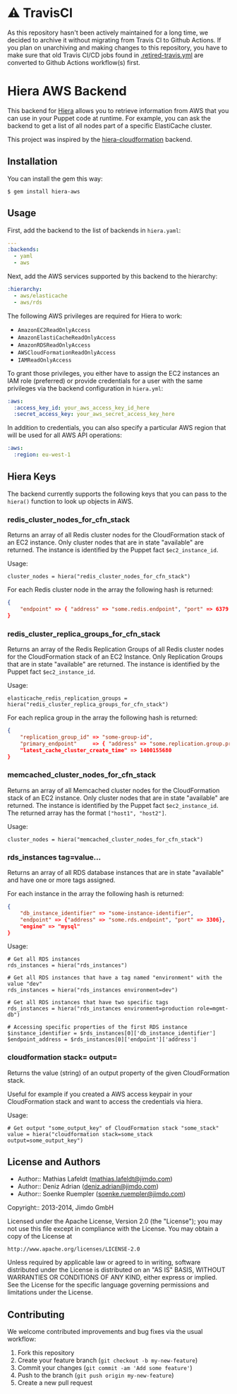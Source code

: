 # ⚠️ TravisCI
As this repository hasn't been actively maintained for a long time, we decided to archive it without migrating from Travis CI to Github Actions. If you plan on unarchiving and making changes to this repository, you have to make sure that old Travis CI/CD jobs found in [.retired-travis.yml](.retired-travis.yml) are converted to Github Actions workflow(s) first.

# Hiera AWS Backend

This backend for [Hiera] allows you to retrieve information from AWS that you
can use in your Puppet code at runtime. For example, you can ask the backend to
get a list of all nodes part of a specific ElastiCache cluster.

This project was inspired by the [hiera-cloudformation] backend.

## Installation

You can install the gem this way:

    $ gem install hiera-aws

## Usage

First, add the backend to the list of backends in `hiera.yaml`:

```yaml
---
:backends:
  - yaml
  - aws
```

Next, add the AWS services supported by this backend to the hierarchy:

```yaml
:hierarchy:
  - aws/elasticache
  - aws/rds
```

The following AWS privileges are required for Hiera to work:

- `AmazonEC2ReadOnlyAccess`
- `AmazonElastiCacheReadOnlyAccess`
- `AmazonRDSReadOnlyAccess`
- `AWSCloudFormationReadOnlyAccess`
- `IAMReadOnlyAccess`

To grant those privileges, you either have to assign the EC2 instances an IAM
role (preferred) or provide credentials for a user with the same privileges via
the backend configuration in `hiera.yml`:

```yaml
:aws:
  :access_key_id: your_aws_access_key_id_here
  :secret_access_key: your_aws_secret_access_key_here
```

In addition to credentials, you can also specify a particular AWS region that
will be used for all AWS API operations:

```yaml
:aws:
  :region: eu-west-1
```

## Hiera Keys

The backend currently supports the following keys that you can pass to the
`hiera()` function to look up objects in AWS.

### redis_cluster_nodes_for_cfn_stack

Returns an array of all Redis cluster nodes for the CloudFormation stack of an
EC2 instance. Only cluster nodes that are in state "available" are returned. The
instance is identified by the Puppet fact `$ec2_instance_id`.

Usage:

```
cluster_nodes = hiera("redis_cluster_nodes_for_cfn_stack")
```

For each Redis cluster node in the array the following hash is returned:

```json
{
    "endpoint" => { "address" => "some.redis.endpoint", "port" => 6379 },
}
```

### redis_cluster_replica_groups_for_cfn_stack

Returns an array of the Redis Replication Groups of all Redis cluster nodes for
the CloudFormation stack of an EC2 Instance. Only Replication Groups that are in
state "available" are returned. The instance is identified by the Puppet fact
`$ec2_instance_id`.

Usage:

```
elasticache_redis_replication_groups = hiera("redis_cluster_replica_groups_for_cfn_stack")
```

For each replica group in the array the following hash is returned:

```json
{
    "replication_group_id" => "some-group-id",
    "primary_endpoint"     => { "address" => "some.replication.group.primary.endpoint", "port" => 1234 },
    "latest_cache_cluster_create_time" => 1400155680
}
```

### memcached_cluster_nodes_for_cfn_stack

Returns an array of all Memcached cluster nodes for the CloudFormation stack of
an EC2 instance. Only cluster nodes that are in state "available" are returned.
The instance is identified by the Puppet fact `$ec2_instance_id`. The returned
array has the format `["host1", "host2"]`.

Usage:

```
cluster_nodes = hiera("memcached_cluster_nodes_for_cfn_stack")
```

### rds_instances tag=value...

Returns an array of all RDS database instances that are in state "available" and
have one or more tags assigned.

For each instance in the array the following hash is returned:

```json
{
    "db_instance_identifier" => "some-instance-identifier",
    "endpoint" => {"address" => "some.rds.endpoint", "port" => 3306},
    "engine" => "mysql"
}
```

Usage:

```
# Get all RDS instances
rds_instances = hiera("rds_instances")

# Get all RDS instances that have a tag named "environment" with the value "dev"
rds_instances = hiera("rds_instances environment=dev")

# Get all RDS instances that have two specific tags
rds_instances = hiera("rds_instances environment=production role=mgmt-db")

# Accessing specific properties of the first RDS instance
$instance_identifier = $rds_instances[0]['db_instance_identifier']
$endpoint_address = $rds_instances[0]['endpoint']['address']
```

### cloudformation stack=<stack-name> output=<output-name>

Returns the value (string) of an output property of the given CloudFormation stack.

Useful for example if you created a AWS access keypair in your CloudFormation
stack and want to access the credentials via hiera.

Usage:

```
# Get output "some_output_key" of CloudFormation stack "some_stack"
value = hiera("cloudformation stack=some_stack output=some_output_key")
```

## License and Authors

* Author:: Mathias Lafeldt (mathias.lafeldt@jimdo.com)
* Author:: Deniz Adrian (deniz.adrian@jimdo.com)
* Author:: Soenke Ruempler (soenke.ruempler@jimdo.com)

Copyright:: 2013-2014, Jimdo GmbH

Licensed under the Apache License, Version 2.0 (the "License");
you may not use this file except in compliance with the License.
You may obtain a copy of the License at

    http://www.apache.org/licenses/LICENSE-2.0

Unless required by applicable law or agreed to in writing, software
distributed under the License is distributed on an "AS IS" BASIS,
WITHOUT WARRANTIES OR CONDITIONS OF ANY KIND, either express or implied.
See the License for the specific language governing permissions and
limitations under the License.

## Contributing

We welcome contributed improvements and bug fixes via the usual workflow:

1. Fork this repository
2. Create your feature branch (`git checkout -b my-new-feature`)
3. Commit your changes (`git commit -am 'Add some feature'`)
4. Push to the branch (`git push origin my-new-feature`)
5. Create a new pull request


[Hiera]: http://docs.puppetlabs.com/hiera/1/puppet.html
[hiera-cloudformation]: https://github.com/fanduel/hiera-cloudformation
